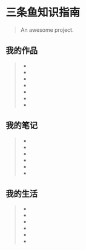 # 三条鱼知识指南

> An awesome project.

## 我的作品 
> *
> *
> *
> *
> *
> *
> *

## 我的笔记
> *
> *
> *
> *
> *
> *

## 我的生活
> *
> *
> *
> *
> *
> *













